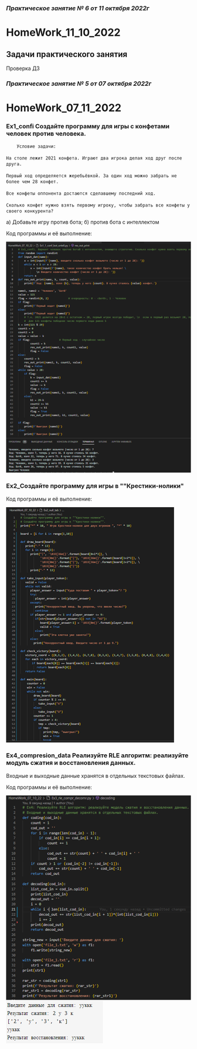 ### *Практическое занятие № 6 от 11 октября 2022г*

# HomeWork_11_10_2022

## Задачи практического занятия

Проверка ДЗ

### *Практическое занятие № 5 от 07 октября 2022г*

# HomeWork_07_11_2022


### Ex1_confi Создайте программу для игры с конфетами человек против человека.

        Условие задачи: 

    На столе лежит 2021 конфета. Играют два игрока делая ход друг после друга. 
    
    Первый ход определяется жеребьёвкой. За один ход можно забрать не более чем 28 конфет. 
    
    Все конфеты оппонента достаются сделавшему последний ход. 
    
    Сколько конфет нужно взять первому игроку, чтобы забрать все конфеты у своего конкурента?

a) Добавьте игру против бота; б) против бота с интеллектом

Код программы и её выполнение:

![пример 1](https://github.com/EkaterinaGugina/Practicum_Python_11_10_22/blob/main/HomeWork_07_10_22/Ex1_conf_bot.png)

### Ex2_Создайте программу для игры в ""Крестики-нолики"

Код программы и её выполнение:

![пример 2](https://github.com/EkaterinaGugina/Practicum_Python_11_10_22/blob/main/HomeWork_07_10_22/Ex2_null_tab.png)

### Ex4_compresion_data   Реализуйте RLE алгоритм: реализуйте модуль сжатия и восстановления данных.

Входные и выходные данные хранятся в отдельных текстовых файлах.

Код программы и её выполнение:

![пример 3](https://github.com/EkaterinaGugina/Practicum_Python_11_10_22/blob/main/HomeWork_07_10_22/Ex3_rle_compr_decomr.png)
![выполнение примера 3](https://github.com/EkaterinaGugina/Practicum_Python_11_10_22/blob/main/HomeWork_07_10_22/result_Ex3_rle_compr_decomr.png)
